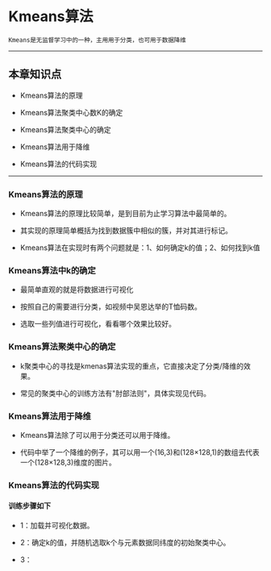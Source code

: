 # Kmeans算法
    
    Kmeans是无监督学习中的一种，主用用于分类，也可用于数据降维

---

## 本章知识点

* Kmeans算法的原理

* Kmeans算法聚类中心数K的确定

* Kmeans算法聚类中心的确定

* Kmeans算法用于降维

* Kmeans算法的代码实现

---

### Kmeans算法的原理

* Kmeans算法的原理比较简单，是到目前为止学习算法中最简单的。

* 其实现的原理简单概括为找到数据簇中相似的簇，并对其进行标记。

* Kmeans算法在实现时有两个问题就是：1、如何确定k的值；2、如何找到k值


### Kmeans算法中k的确定

* 最简单直观的就是将数据进行可视化

* 按照自己的需要进行分类，如视频中吴恩达举的T恤码数。

* 选取一些列值进行可视化，看看哪个效果比较好。


### Kmeans算法聚类中心的确定

* k聚类中心的寻找是kmenas算法实现的重点，它直接决定了分类/降维的效果。

* 常见的聚类中心的训练方法有"肘部法则"，具体实现见代码。


### Kmeans算法用于降维

* Kmeans算法除了可以用于分类还可以用于降维。

* 代码中举了一个降维的例子，其可以用一个(16,3)和(128×128,1)的数组去代表一个(128×128,3)维度的图片。


### Kmeans算法的代码实现

#### 训练步骤如下

* 1：加载并可视化数据。

* 2：确定k的值，并随机选取k个与元素数据同纬度的初始聚类中心。

* 3： 















